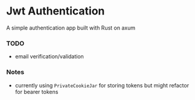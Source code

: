 # Jwt Authentication 

A simple authentication app built with Rust on axum

### TODO
- email verification/validation

### Notes
- currently using `PrivateCookieJar` for storing tokens but might refactor for bearer tokens
